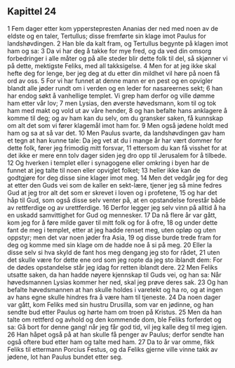 ## Kapittel 24

1 Fem dager etter kom ypperstepresten Ananias der ned med noen av de eldste og en taler, Tertullus; disse fremførte sin klage imot Paulus for landshøvdingen.
2 Han ble da kalt fram, og Tertullus begynte på klagen imot ham og sa:
3 Da vi har deg å takke for mye fred, og da ved din omsorg forbedringer i alle måter og på alle steder blir dette folk til del, så skjønner vi på dette, mektigste Feliks, med all takksigelse.
4 Men for at jeg ikke skal hefte deg for lenge, ber jeg deg at du etter din mildhet vil høre på noen få ord av oss.
5 For vi har funnet at denne mann er en pest og en opvigler blandt alle jøder rundt om i verden og en leder for nasareernes sekt;
6 han har endog søkt å vanhellige templet. Vi grep ham derfor og ville dømme ham etter vår lov;
7 men Lysias, den øverste høvedsmann, kom til og tok ham med makt og vold ut av våre hender,
8 og han befalte hans anklagere å komme til deg; og av ham kan du selv, om du gransker saken, få kunnskap om alt det som vi fører klagemål imot ham for.
9 Men også jødene holdt med ham og sa at så var det.
10 Men Paulus svarte, da landshøvdingen gav ham et tegn at han kunne tale: Da jeg vet at du i mange år har vært dommer for dette folk, fører jeg frimodig mitt forsvar,
11 ettersom du kan få visshet for at det ikke er mere enn tolv dager siden jeg dro opp til Jerusalem for å tilbede.
12 Og hverken i templet eller i synagogene eller omkring i byen har de funnet at jeg talte til noen eller opviglet folket;
13 heller ikke kan de godtgjøre for deg disse sine klager imot meg.
14 Men det vedgår jeg for deg at etter den Guds vei som de kaller en sekt-lære, tjener jeg så mine fedres Gud at jeg tror alt det som er skrevet i loven og i profetene,
15 og har det håp til Gud, som også disse selv venter på, at en opstandelse forestår både av rettferdige og av urettferdige.
16 Derfor legger jeg selv vinn på alltid å ha en uskadd samvittighet for Gud og mennesker.
17 Da nå flere år var gått, kom jeg for å føre milde gaver til mitt folk og for å ofre,
18 og under dette fant de meg i templet, etter at jeg hadde renset meg, uten opløp og uten oppstyr; men det var noen jøder fra Asia,
19 og disse burde trede fram for deg og komme med sin klage om de hadde noe å si på meg.
20 Eller la disse selv si hva skyld de fant hos meg dengang jeg sto for rådet,
21 uten det skulle være for dette ene ord som jeg ropte da jeg sto iblandt dem: For de dødes opstandelse står jeg idag for retten iblandt dere.
22 Men Feliks utsatte saken, da han hadde nøyere kjennskap til Guds vei, og han sa: Når høvedsmannen Lysias kommer her ned, skal jeg prøve deres sak.
23 Og han befalte høvedsmannen at han skulle holdes i varetekt og ha ro, og at ingen av hans egne skulle hindres fra å være ham til tjeneste.
24 Da noen dager var gått, kom Feliks med sin hustru Drusilla, som var en jødinne, og han sendte bud etter Paulus og hørte ham om troen på Kristus.
25 Men da han talte om rettferd og avhold og den kommende dom, ble Feliks forferdet og sa: Gå bort for denne gang! når jeg får god tid, vil jeg kalle deg til meg igjen.
26 Han håpet også på at han skulle få penger av Paulus; derfor sendte han også oftere bud etter ham og talte med ham.
27 Da to år var omme, fikk Feliks til ettermann Porcius Festus, og da Feliks gjerne ville vinne takk av jødene, lot han Paulus bundet etter seg.
